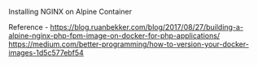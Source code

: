 Installing NGINX on Alpine Container

Reference -
https://blog.ruanbekker.com/blog/2017/08/27/building-a-alpine-nginx-php-fpm-image-on-docker-for-php-applications/
https://medium.com/better-programming/how-to-version-your-docker-images-1d5c577ebf54
